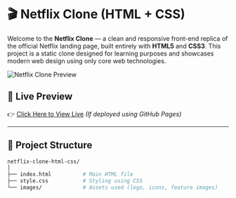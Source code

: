 # 🎬 Netflix Clone (HTML + CSS)

Welcome to the **Netflix Clone** — a clean and responsive front-end replica of the official Netflix landing page, built entirely with **HTML5** and **CSS3**. This project is a static clone designed for learning purposes and showcases modern web design using only core web technologies.

![Netflix Clone Preview](https://user-images.githubusercontent.com/yourusername/yourimage.png) <!-- Replace this with actual screenshot -->

## 🔗 Live Preview

👉 [Click Here to View Live](https://alfishanshaikh.github.io/netflix-clone-html-css/) *(If deployed using GitHub Pages)*

---

## 📁 Project Structure

```bash
netflix-clone-html-css/
│
├── index.html          # Main HTML file
├── style.css           # Styling using CSS
└── images/             # Assets used (logo, icons, feature images)
